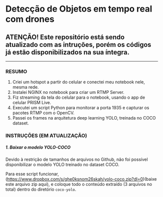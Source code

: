 # Detecção de Objetos em tempo real com drones

## ATENÇÃO! Este repositório está sendo atualizado com as intruções, porém os códigos já estão disponibilizados na sua íntegra.

---

### RESUMO 

1. Criei um hotspot a partir do celular e conectei meu notebook nele, mesma rede.
2. Instalei NGINX no notebook para criar um RTMP Server.
3. Fiz streaming da tela do celular para o notebook, usando o app de celular PRISM Live.
4. Executei um script Python para monitorar a porta 1935 e capturar os pacotes RTMP com o OpenCV.
5. Passei os frames na arquitetura deep learning YOLO, treinada no COCO dataset.


### INSTRUÇÕES (EM ATUALIZAÇÃO)

##### 1. Baixar o modelo YOLO-COCO

Devido à restrição de tamanhos de arquivos no Github, não foi possível disponibilizar o modelo YOLO treinado no dataset COCO.

Para esse script funcionar, (https://www.dropbox.com/s/ghe0ksnom26skah/yolo-coco.zip?dl=0)(baixe este arquivo zip aqui), e coloque todo o conteúdo extraído (3 arquivos no total) dentro do diretório `coco-yolo`.
